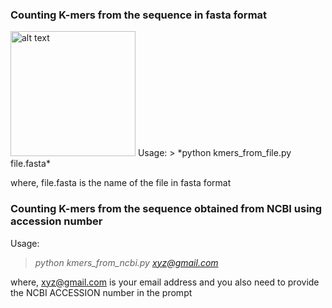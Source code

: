 ### Counting K-mers from the sequence in fasta format  
<img src="https://upload.wikimedia.org/wikipedia/commons/thumb/8/8a/K-mer_diagram.svg/640px-K-mer_diagram.svg.png?1603804064236" alt="alt text" width="200"/>
Usage:  
> *python kmers_from_file.py file.fasta*  

where, file.fasta is the name of the file in fasta format  

### Counting K-mers from the sequence obtained from NCBI using accession number
Usage:  
> *python kmers_from_ncbi.py xyz@gmail.com*  

where, xyz@gmail.com is your email address and you also need to provide the NCBI ACCESSION number in the prompt
